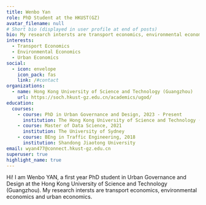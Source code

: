 ```yaml
---
title: Wenbo Yan
role: PhD Student at the HKUST(GZ)
avatar_filename: null
# Short bio (displayed in user profile at end of posts)
bio: My research intersts are transport economics, environmental economics and urban economics.
interests:
  - Transport Economics
  - Environmental Economics
  - Urban Economics
social:
  - icon: envelope
    icon_pack: fas
    link: /#contact
organizations:
  - name: Hong Kong University of Science and Technology (Guangzhou)
    url: https://soch.hkust-gz.edu.cn/academics/ugod/
education:
  courses:
    - course: PhD in Urban Governance and Design, 2023 - Present
      institution: The Hong Kong University of Science and Technology (Guangzhou) 
    - course: Master of Data Science, 2021
      institution: The University of Sydney
    - course: BEng in Traffic Engineering, 2018
      institution: Shandong Jiaotong University
email: wyan477@connect.hkust-gz.edu.cn
superuser: true
highlight_name: true
---
```

 Hi! I am Wenbo YAN, a first year PhD student in Urban Governance and Design at the Hong Kong University of Science and Technology (Guangzhou). My research intersts are transport economics, environmental economics and urban economics. <!-- You can download my {{< staticref "uploads/WenboYAN_CV.pdf" "newtab" >}}resumé{{< /staticref >}}.  -->

